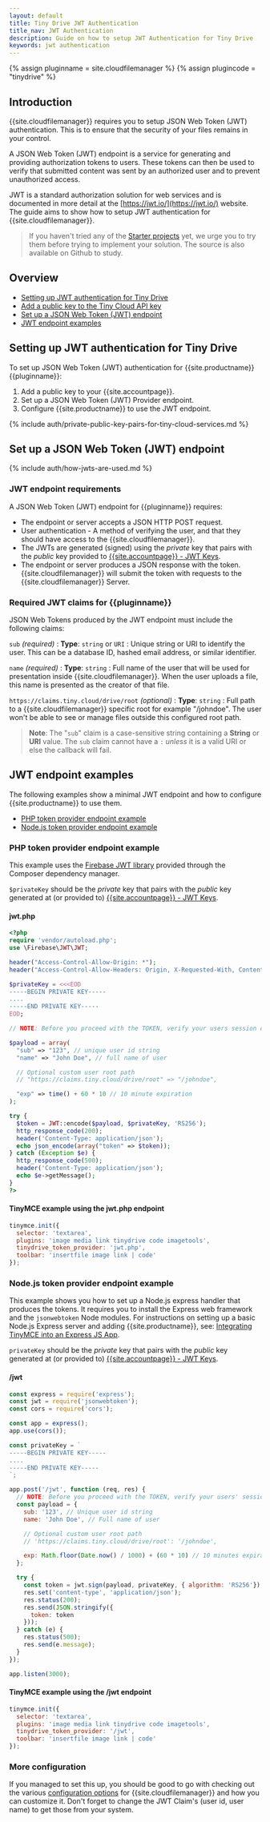 ```yaml
---
layout: default
title: Tiny Drive JWT Authentication
title_nav: JWT Authentication
description: Guide on how to setup JWT Authentication for Tiny Drive
keywords: jwt authentication
---
```


{% assign pluginname = site.cloudfilemanager %}
{% assign plugincode = "tinydrive" %}
## Introduction

{{site.cloudfilemanager}} requires you to setup JSON Web Token (JWT) authentication. This is to ensure that the security of your files remains in your control.

A JSON Web Token (JWT) endpoint is a service for generating and providing authorization tokens to users. These tokens can then be used to verify that submitted content was sent by an authorized user and to prevent unauthorized access.

JWT is a standard authorization solution for web services and is documented in more detail at the [https://jwt.io/](https://jwt.io/) website. The guide aims to show how to setup JWT authentication for {{site.cloudfilemanager}}.

> If you haven't tried any of the [Starter projects]({{site.baseurl}}/tinydrive/getting-started/#starterprojects)  yet, we urge you to try them before trying to implement your solution. The source is also available on Github to study.

## Overview

- [Setting up JWT authentication for Tiny Drive](#settingupjwtauthenticationfortinydrive)
- [Add a public key to the Tiny Cloud API key](#addapublickeytothetinycloudapikey)
- [Set up a JSON Web Token (JWT) endpoint](#setupajsonwebtokenjwtendpoint)
- [JWT endpoint examples](#jwtendpointexamples)

## Setting up JWT authentication for Tiny Drive

To set up JSON Web Token (JWT) authentication for {{site.productname}} {{pluginname}}:

1. Add a public key to your {{site.accountpage}}.
1. Set up a JSON Web Token (JWT) Provider endpoint.
1. Configure {{site.productname}} to use the JWT endpoint.

{% include auth/private-public-key-pairs-for-tiny-cloud-services.md %}

## Set up a JSON Web Token (JWT) endpoint

{% include auth/how-jwts-are-used.md %}

### JWT endpoint requirements

A JSON Web Token (JWT) endpoint for {{pluginname}} requires:

- The endpoint or server accepts a JSON HTTP POST request.
- User authentication - A method of verifying the user, and that they should have access to the {{site.cloudfilemanager}}.
- The JWTs are generated (signed) using the _private_ key that pairs with the _public_ key provided to [{{site.accountpage}} - JWT Keys]({{site.accountpageurl}}/jwt/).
- The endpoint or server produces a JSON response with the token. {{site.cloudfilemanager}} will submit the token with requests to the {{site.cloudfilemanager}} Server.

### Required JWT claims for {{pluginname}}

JSON Web Tokens produced by the JWT endpoint must include the following claims:

`sub` _(required)_
: **Type**: `string` or `URI`
: Unique string or URI to identify the user. This can be a database ID, hashed email address, or similar identifier.

`name` _(required)_
: **Type**: `string`
: Full name of the user that will be used for presentation inside {{site.cloudfilemanager}}. When the user uploads a file, this name is presented as the creator of that file.

`https://claims.tiny.cloud/drive/root` _(optional)_
: **Type**: `string`
: Full path to a {{site.cloudfilemanager}} specific root for example "/johndoe". The user won't be able to see or manage files outside this configured root path.

> **Note**: The "`sub`" claim is a case-sensitive string containing a **String** or **URI** value. The `sub` claim cannot have a `:` *unless* it is a valid URI or else the callback will fail.

## JWT endpoint examples

The following examples show a minimal JWT endpoint and how to configure {{site.productname}} to use them.

- [PHP token provider endpoint example](#phptokenproviderendpointexample)
- [Node.js token provider endpoint example](#nodejstokenproviderendpointexample)

### PHP token provider endpoint example

This example uses the [Firebase JWT library](https://github.com/firebase/php-jwt) provided through the Composer dependency manager.

`$privateKey` should be the _private_ key that pairs with the _public_ key generated at (or provided to) [{{site.accountpage}} - JWT Keys]({{site.accountpageurl}}/jwt/).

#### jwt.php

```php
<?php
require 'vendor/autoload.php';
use \Firebase\JWT\JWT;

header("Access-Control-Allow-Origin: *");
header("Access-Control-Allow-Headers: Origin, X-Requested-With, Content-Type, Accept");

$privateKey = <<<EOD
-----BEGIN PRIVATE KEY-----
....
-----END PRIVATE KEY-----
EOD;

// NOTE: Before you proceed with the TOKEN, verify your users session or access.

$payload = array(
  "sub" => "123", // unique user id string
  "name" => "John Doe", // full name of user

  // Optional custom user root path
  // "https://claims.tiny.cloud/drive/root" => "/johndoe",

  "exp" => time() + 60 * 10 // 10 minute expiration
);

try {
  $token = JWT::encode($payload, $privateKey, 'RS256');
  http_response_code(200);
  header('Content-Type: application/json');
  echo json_encode(array("token" => $token));
} catch (Exception $e) {
  http_response_code(500);
  header('Content-Type: application/json');
  echo $e->getMessage();
}
?>
```

#### TinyMCE example using the jwt.php endpoint

```js
tinymce.init({
  selector: 'textarea',
  plugins: 'image media link tinydrive code imagetools',
  tinydrive_token_provider: 'jwt.php',
  toolbar: 'insertfile image link | code'
});
```

### Node.js token provider endpoint example

This example shows you how to set up a Node.js express handler that produces the tokens. It requires you to install the Express web framework and the `jsonwebtoken` Node modules. For instructions on setting up a basic Node.js Express server and adding {{site.productname}}, see: [Integrating TinyMCE into an Express JS App]({{site.baseurl}}/integrations/expressjs/).

`privateKey` should be the _private_ key that pairs with the _public_ key generated at (or provided to) [{{site.accountpage}} - JWT Keys]({{site.accountpageurl}}/jwt/).

#### /jwt

```js
const express = require('express');
const jwt = require('jsonwebtoken');
const cors = require('cors');

const app = express();
app.use(cors());

const privateKey = `
-----BEGIN PRIVATE KEY-----
....
-----END PRIVATE KEY-----
`;

app.post('/jwt', function (req, res) {
  // NOTE: Before you proceed with the TOKEN, verify your users' session or access.
  const payload = {
    sub: '123', // Unique user id string
    name: 'John Doe', // Full name of user

    // Optional custom user root path
    // 'https://claims.tiny.cloud/drive/root': '/johndoe',

    exp: Math.floor(Date.now() / 1000) + (60 * 10) // 10 minutes expiration
  };

  try {
    const token = jwt.sign(payload, privateKey, { algorithm: 'RS256'});
    res.set('content-type', 'application/json');
    res.status(200);
    res.send(JSON.stringify({
      token: token
    }));
  } catch (e) {
    res.status(500);
    res.send(e.message);
  }
});

app.listen(3000);
```

#### TinyMCE example using the /jwt endpoint

```js
tinymce.init({
  selector: 'textarea',
  plugins: 'image media link tinydrive code imagetools',
  tinydrive_token_provider: '/jwt',
  toolbar: 'insertfile image link | code'
});
```

### More configuration

If you managed to set this up, you should be good to go with checking out the various [configuration options]({{site.baseurl}}/tinydrive/configuration/) for {{site.cloudfilemanager}} and how you can customize it. Don't forget to change the JWT Claim's (user id, user name) to get those from your system.
